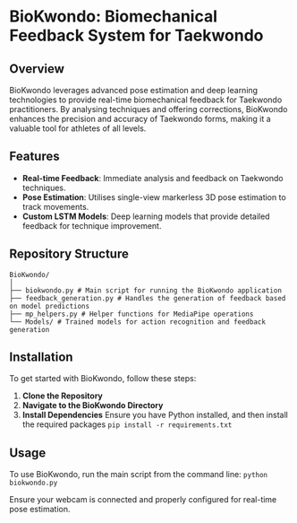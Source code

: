 # BioKwondo: Biomechanical Feedback System for Taekwondo

## Overview
BioKwondo leverages advanced pose estimation and deep learning technologies to provide real-time biomechanical feedback for Taekwondo practitioners. By analysing techniques and offering corrections, BioKwondo enhances the precision and accuracy of Taekwondo forms, making it a valuable tool for athletes of all levels.

## Features
- **Real-time Feedback**: Immediate analysis and feedback on Taekwondo techniques.
- **Pose Estimation**: Utilises single-view markerless 3D pose estimation to track movements.
- **Custom LSTM Models**: Deep learning models that provide detailed feedback for technique improvement.

## Repository Structure
```
BioKwondo/
│
├── biokwondo.py # Main script for running the BioKwondo application
├── feedback_generation.py # Handles the generation of feedback based on model predictions
├── mp_helpers.py # Helper functions for MediaPipe operations
└── Models/ # Trained models for action recognition and feedback generation
```

## Installation
To get started with BioKwondo, follow these steps:

1. **Clone the Repository**
2. **Navigate to the BioKwondo Directory**
3. **Install Dependencies**
Ensure you have Python installed, and then install the required packages
```pip install -r requirements.txt```


## Usage
To use BioKwondo, run the main script from the command line:
```python biokwondo.py```

Ensure your webcam is connected and properly configured for real-time pose estimation.
